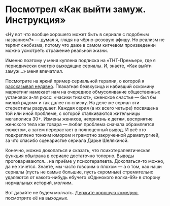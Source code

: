 
# Посмотрел «Как выйти замуж. Инструкция»

«Ну вот что вообще хорошего может быть в сериале с подобным названием?» — думал я, глядя на чёрно-розовую афишу. Но реализм не терпит снобизма, потому что даже в самом китчевом произведении можно усмотреть отражение реальной жизни.

Именно поэтому у меня куплена подписка на «ТНТ-Премьер», где я периодически смотрю выходящие сериалы. И, знаете, «Как выйти замуж…» меня впечатлил.

Посмотрите на яркий пример сериальной терапии, о которой я [рассказывал недавно][1]. Плакатная безвкусица и набивший оскомину маркетинг намекает нам на очередное обмусоливание общественных установок а-ля рюсс: «часики тикают», «женское счастье — был бы милый рядом» и так далее по списку. На деле же сериал эти стереотипы разрушает. Каждая серия (а их всего четыре) посвящена той или иной проблеме, с которой сталкиваются жительницы мегаполиса 30+. Измены женихов, неприязнь к детям, восприятие женского тела как товара — любая проблема сначала обрамляется сюжетом, а затем перерастает в полноценный вывод. И всё это подкреплено тонким юмором и грамотно закрученной драматургией, за что спасибо сценаристке сериала Дарье Шелякиной.

Конечно, можно докопаться и сказать, что психотерапевтическая функция обыграна в сериале достаточно топорно. Выводы проговариваются… на приёме у психотерапевта. Докопаться-то можно, да не хочется. Знаете, мы часто говорим о плохом — а о том, как наши сериалы (пусть не самые большие, пусть скромные) стремительно удаляются от какого-нибудь ебучего «Одинокого волка-69» в сторону нормальных историй, молчим.

Вот давайте не будем молчать. [Держите хорошую комедию][2], посмотрите её на выходных.

[1]:	http://soshnikov-space.ru/two-british-series
[2]:	https://tnt-premier.ru/series/690175